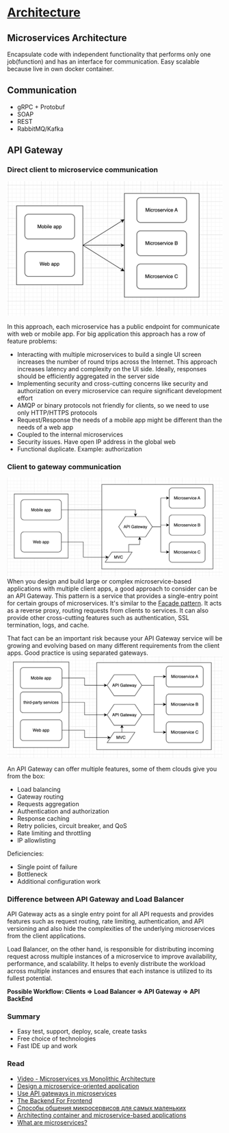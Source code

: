 # [Architecture](README.md)

## Microservices Architecture
Encapsulate code with independent functionality that performs only one job(function) and has an interface for communication. Easy scalable because live in own docker container.

## Communication
* gRPC + Protobuf
* SOAP
* REST
* RabbitMQ/Kafka

## API Gateway

### Direct client to microservice communication
![](docs/16.png)

In this approach, each microservice has a public endpoint for communicate with web or mobile app.
For big application this approach has a row of feature problems:
* Interacting with multiple microservices to build a single UI screen increases the number of round trips across the Internet. This approach increases latency and complexity on the UI side. Ideally, responses should be efficiently aggregated in the server side
* Implementing security and cross-cutting concerns like security and authorization on every microservice can require significant development effort
* AMQP or binary protocols not friendly for clients, so we need to use only HTTP/HTTPS protocols
* Request/Response the needs of a mobile app might be different than the needs of a web app
* Coupled to the internal microservices
* Security issues. Have open IP address in the global web
* Functional duplicate. Example: authorization

### Client to gateway communication
![](docs/17.png)
When you design and build large or complex microservice-based applications with multiple client apps, a good approach to consider can be an API Gateway.
This pattern is a service that provides a single-entry point for certain groups of microservices. It's similar to the [Facade pattern](https://refactoring.guru/design-patterns/facade).
It acts as a reverse proxy, routing requests from clients to services. It can also provide other cross-cutting features such as authentication, SSL termination, logs, and cache.

That fact can be an important risk because your API Gateway service will be growing and evolving based on many different requirements from the client apps. Good practice is using separated gateways.
![](docs/18.png)

An API Gateway can offer multiple features, some of them clouds give you from the box:
* Load balancing
* Gateway routing
* Requests aggregation
* Authentication and authorization
* Response caching
* Retry policies, circuit breaker, and QoS
* Rate limiting and throttling
* IP allowlisting

Deficiencies:
* Single point of failure
* Bottleneck
* Additional configuration work

### Difference between API Gateway and Load Balancer
API Gateway acts as a single entry point for all API requests and provides features such as request routing, rate limiting, authentication, and API versioning and also hide the complexities of the underlying microservices from the client applications.

Load Balancer, on the other hand, is responsible for distributing incoming request across multiple instances of a microservice to improve availability, performance, and scalability. It helps to evenly distribute the workload across multiple instances and ensures that each instance is utilized to its fullest potential.

**Possible Workflow: Clients => Load Balancer => API Gateway => API BackEnd**  

### Summary
* Easy test, support, deploy, scale, create tasks
* Free choice of technologies
* Fast IDE up and work

### Read
* [Video - Microservices vs Monolithic Architecture](https://www.youtube.com/watch?v=6-Wu178sOEE)
* [Design a microservice-oriented application](https://learn.microsoft.com/en-us/dotnet/architecture/microservices/multi-container-microservice-net-applications/microservice-application-design)
* [Use API gateways in microservices](https://learn.microsoft.com/en-us/azure/architecture/microservices/design/gateway)
* [The Backend For Frontend](https://samnewman.io/patterns/architectural/bff/)
* [Способы общения микросервисов для самых маленьких](https://habr.com/ru/companies/maxilect/articles/677128/)
* [Architecting container and microservice-based applications](https://learn.microsoft.com/en-gb/dotnet/architecture/microservices/architect-microservice-container-applications/)
* [What are microservices?](https://microservices.io/index.html)